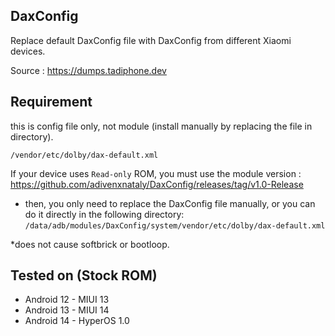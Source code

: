 ## DaxConfig
 Replace default DaxConfig file with DaxConfig from different Xiaomi devices.
 
 Source : https://dumps.tadiphone.dev

 
## Requirement
 this is config file only, not module (install manually by replacing the file in directory).
   
    /vendor/etc/dolby/dax-default.xml

  If your device uses `Read-only` ROM, you must use the module version : https://github.com/adivenxnataly/DaxConfig/releases/tag/v1.0-Release

  - then, you only need to replace the DaxConfig file manually, or you can do it directly in the following directory:
`/data/adb/modules/DaxConfig/system/vendor/etc/dolby/dax-default.xml`

 *does not cause softbrick or bootloop.
 
## Tested on (Stock ROM)
  - Android 12 - MIUI 13
  - Android 13 - MIUI 14
  - Android 14 - HyperOS 1.0

